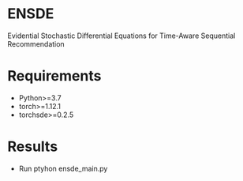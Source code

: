 # ENSDE
Evidential Stochastic Differential Equations for Time-Aware Sequential Recommendation
# Requirements
- Python>=3.7
- torch>=1.12.1
- torchsde>=0.2.5

# Results
- Run ptyhon ensde_main.py
